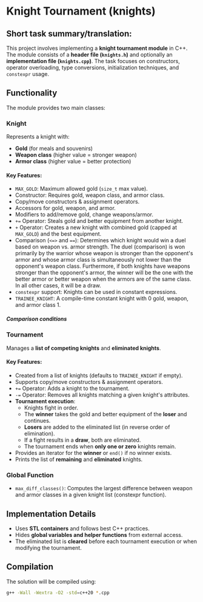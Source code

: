 # Knight Tournament (knights)

## Short task summary/translation:
This project involves implementing a **knight tournament module** in C++. The module consists of a **header file (`knights.h`)** and optionally an **implementation file (`knights.cpp`)**. The task focuses on constructors, operator overloading, type conversions, initialization techniques, and `constexpr` usage.

## Functionality
The module provides two main classes:

### **Knight**
Represents a knight with:
- **Gold** (for meals and souvenirs)  
- **Weapon class** (higher value = stronger weapon)  
- **Armor class** (higher value = better protection)  

#### Key Features:
- `MAX_GOLD`: Maximum allowed gold (`size_t` max value).  
- Constructor: Requires gold, weapon class, and armor class.  
- Copy/move constructors & assignment operators.  
- Accessors for gold, weapon, and armor.  
- Modifiers to add/remove gold, change weapons/armor.  
- `+=` Operator: Steals gold and better equipment from another knight.  
- `+` Operator: Creates a new knight with combined gold (capped at `MAX_GOLD`) and the best equipment.  
- Comparison (`<=>` and `==`): Determines which knight would win a duel based on weapon vs. armor strength. The duel (comparison) is won primarily by the warrior whose weapon is stronger than the opponent's armor and whose armor class is simultaneously not lower than the opponent's weapon class. Furthermore, if both knights have weapons stronger than the opponent's armor, the winner will be the one with the better armor or better weapon when the armors are of the same class. In all other cases, it will be a draw.    
- `constexpr` support: Knights can be used in constant expressions.  
- `TRAINEE_KNIGHT`: A compile-time constant knight with 0 gold, weapon, and armor class 1.

##### Comparison conditions


### **Tournament**
Manages a **list of competing knights** and **eliminated knights**.  

#### Key Features:
- Created from a list of knights (defaults to `TRAINEE_KNIGHT` if empty).  
- Supports copy/move constructors & assignment operators.  
- `+=` Operator: Adds a knight to the tournament.  
- `-=` Operator: Removes all knights matching a given knight's attributes.  
- **Tournament execution**:
  - Knights fight in order.
  - The **winner** takes the gold and better equipment of the **loser** and continues.
  - **Losers** are added to the eliminated list (in reverse order of elimination).
  - If a fight results in a **draw**, both are eliminated.  
  - The tournament ends when **only one or zero** knights remain.
- Provides an iterator for the **winner** or `end()` if no winner exists.  
- Prints the list of **remaining** and **eliminated** knights.  

### **Global Function**
- `max_diff_classes()`: Computes the largest difference between weapon and armor classes in a given knight list (constexpr function).  

## Implementation Details
- Uses **STL containers** and follows best C++ practices.  
- Hides **global variables and helper functions** from external access.  
- The eliminated list is **cleared** before each tournament execution or when modifying the tournament.  

## Compilation
The solution will be compiled using:  
  ```sh
  g++ -Wall -Wextra -O2 -std=c++20 *.cpp
  ```
